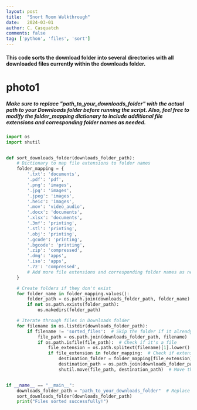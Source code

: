 ```yaml
---
layout: post
title:  "Snort Room Walkthrough"
date:   2024-03-01
author: C. Casquatch
comments: false
tag: ['python', 'files', 'sort']
---
```


#### This code sorts the download folder into several directories with all downloaded files currently within the downloads folder.
# photo1
##### Make sure to replace "path_to_your_downloads_folder" with the actual path to your Downloads folder before running the script. Also, feel free to modify the folder_mapping dictionary to include additional file extensions and corresponding folder names as needed.

```python
import os
import shutil


def sort_downloads_folder(downloads_folder_path):
    # Dictionary to map file extensions to folder names
    folder_mapping = {
        '.txt': 'documents',
        '.pdf': 'pdf',
        '.png': 'images',
        '.jpg': 'images',
        '.jpeg': 'images',
        '.heic': 'images',
        '.mov': 'video_audio',
        '.docx': 'documents',
        '.xlsx': 'documents',
        '.3mf': 'printing',
        '.stl': 'printing',
        '.obj': 'printing',
        '.gcode': 'printing',
        '.bgcode': 'printing',
        '.zip': 'compressed',
        '.dmg': 'apps',
        '.iso': 'apps',
        '.7z': 'compressed',
        # Add more file extensions and corresponding folder names as needed
    }

    # Create folders if they don't exist
    for folder_name in folder_mapping.values():
        folder_path = os.path.join(downloads_folder_path, folder_name)
        if not os.path.exists(folder_path):
            os.makedirs(folder_path)

    # Iterate through files in Downloads folder
    for filename in os.listdir(downloads_folder_path):
        if filename != 'sorted_files':  # Skip the folder if it already exists
            file_path = os.path.join(downloads_folder_path, filename)
            if os.path.isfile(file_path):  # Check if it's a file
                file_extension = os.path.splitext(filename)[1].lower()  # Get file extension
                if file_extension in folder_mapping:  # Check if extension is in mapping
                    destination_folder = folder_mapping[file_extension]
                    destination_path = os.path.join(downloads_folder_path, destination_folder)
                    shutil.move(file_path, destination_path)  # Move the file to corresponding folder


if __name__ == "__main__":
    downloads_folder_path = "path_to_your_downloads_folder"  # Replace with your Downloads folder path
    sort_downloads_folder(downloads_folder_path)
    print("Files sorted successfully!")
```
